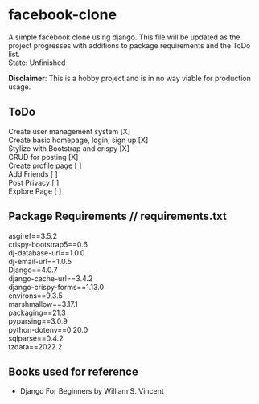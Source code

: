 # facebook-clone

A simple facebook clone using django. This file will be updated as the project progresses with additions to package requirements and the ToDo list.  
State: Unfinished

**Disclaimer**: This is a hobby project and is in no way viable for production usage.

## ToDo

Create user management system [X]  
Create basic homepage, login, sign up [X]  
Stylize with Bootstrap and crispy [X]  
CRUD for posting [X]  
Create profile page [ ]  
Add Friends [ ]  
Post Privacy [ ]  
Explore Page [ ]

## Package Requirements // requirements.txt

asgiref==3.5.2  
crispy-bootstrap5==0.6  
dj-database-url==1.0.0  
dj-email-url==1.0.5  
Django==4.0.7  
django-cache-url==3.4.2  
django-crispy-forms==1.13.0  
environs==9.3.5  
marshmallow==3.17.1  
packaging==21.3  
pyparsing==3.0.9  
python-dotenv==0.20.0  
sqlparse==0.4.2  
tzdata==2022.2

## Books used for reference

- Django For Beginners by William S. Vincent
